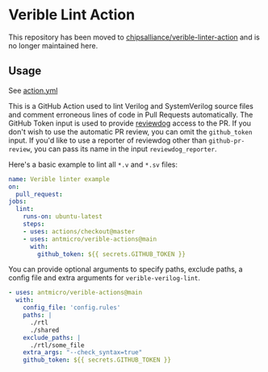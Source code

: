 Verible Lint Action
===================

This repository has been moved to
[chipsalliance/verible-linter-action](https://github.com/chipsalliance/verible-linter-action)
and is no longer maintained here.

Usage
-----

See [action.yml](action.yml)

This is a GitHub Action used to lint Verilog and SystemVerilog source files
and comment erroneous lines of code in Pull Requests automatically.
The GitHub Token input is used to provide
[reviewdog](https://github.com/reviewdog/reviewdog)
access to the PR.
If you don't wish to use the automatic PR review,
you can omit the ``github_token`` input.
If you'd like to use a reporter of reviewdog other than ``github-pr-review``,
you can pass its name in the input ``reviewdog_reporter``.

Here's a basic example to lint all ``*.v`` and ``*.sv`` files:
```yaml
name: Verible linter example
on:
  pull_request:
jobs:
  lint:
    runs-on: ubuntu-latest
    steps:
    - uses: actions/checkout@master
    - uses: antmicro/verible-actions@main
      with:
        github_token: ${{ secrets.GITHUB_TOKEN }}
```

You can provide optional arguments to specify paths, exclude paths,
a config file and extra arguments for ``verible-verilog-lint``.

```yaml
- uses: antmicro/verible-actions@main
  with:
    config_file: 'config.rules'
    paths: |
      ./rtl
      ./shared
    exclude_paths: |
      ./rtl/some_file
    extra_args: "--check_syntax=true"
    github_token: ${{ secrets.GITHUB_TOKEN }}
```
